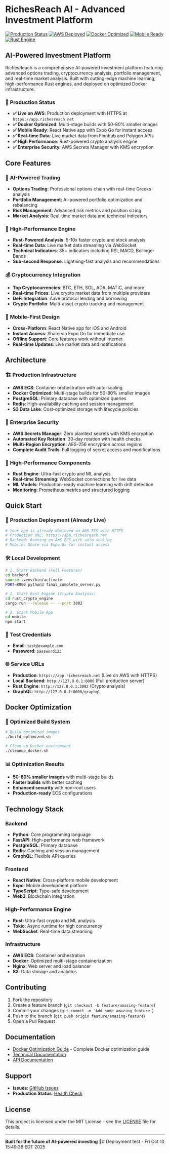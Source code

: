 # RichesReach AI - Advanced Investment Platform

[![Production Status](https://img.shields.io/badge/Status-Live%20on%20AWS-green.svg)](https://github.com/marion205/RichesReach)
[![AWS Deployed](https://img.shields.io/badge/AWS-ECS%20Deployed-blue.svg)](https://aws.amazon.com)
[![Docker Optimized](https://img.shields.io/badge/Docker-Optimized%20Multi--stage-brightgreen.svg)](https://github.com/marion205/RichesReach)
[![Mobile Ready](https://img.shields.io/badge/Mobile-Expo%20Ready-orange.svg)](https://expo.dev)
[![Rust Engine](https://img.shields.io/badge/Rust-High%20Performance-red.svg)](https://rust-lang.org)

## AI-Powered Investment Platform

RichesReach is a comprehensive AI-powered investment platform featuring advanced options trading, cryptocurrency analysis, portfolio management, and real-time market analysis. Built with cutting-edge machine learning, high-performance Rust engines, and deployed on optimized Docker infrastructure.

### 🚀 **Production Status**
- **✅ Live on AWS**: Production deployment with HTTPS at `https://app.richesreach.net`
- **✅ Docker Optimized**: Multi-stage builds with 50-80% smaller images
- **✅ Mobile Ready**: React Native app with Expo Go for instant access
- **✅ Real-time Data**: Live market data from Finnhub and Polygon APIs
- **✅ High Performance**: Rust-powered crypto analysis engine
- **✅ Enterprise Security**: AWS Secrets Manager with KMS encryption

## Core Features

### 🧠 **AI-Powered Trading**
- **Options Trading**: Professional options chain with real-time Greeks analysis
- **Portfolio Management**: AI-powered portfolio optimization and rebalancing
- **Risk Management**: Advanced risk metrics and position sizing
- **Market Analysis**: Real-time market data and technical indicators

### 🚀 **High-Performance Engine**
- **Rust-Powered Analysis**: 5-10x faster crypto and stock analysis
- **Real-time Data**: Live market data streaming via WebSocket
- **Technical Indicators**: 35+ indicators including RSI, MACD, Bollinger Bands
- **Sub-second Response**: Lightning-fast analysis and recommendations

### 💰 **Cryptocurrency Integration**
- **Top Cryptocurrencies**: BTC, ETH, SOL, ADA, MATIC, and more
- **Real-time Prices**: Live crypto market data from multiple providers
- **DeFi Integration**: Aave protocol lending and borrowing
- **Crypto Portfolio**: Multi-asset crypto tracking and management

### 📱 **Mobile-First Design**
- **Cross-Platform**: React Native app for iOS and Android
- **Instant Access**: Share via Expo Go for immediate use
- **Offline Support**: Core features work without internet
- **Real-time Updates**: Live market data and notifications

## Architecture

### 🏗️ **Production Infrastructure**
- **AWS ECS**: Container orchestration with auto-scaling
- **Docker Optimized**: Multi-stage builds for 50-80% smaller images
- **PostgreSQL**: Primary database with optimized queries
- **Redis**: High-availability caching and session management
- **S3 Data Lake**: Cost-optimized storage with lifecycle policies

### 🔐 **Enterprise Security**
- **AWS Secrets Manager**: Zero plaintext secrets with KMS encryption
- **Automated Key Rotation**: 30-day rotation with health checks
- **Multi-Region Encryption**: AES-256 encryption across regions
- **Complete Audit Trails**: Full logging of secret access and modifications

### 🚀 **High-Performance Components**
- **Rust Engine**: Ultra-fast crypto and ML analysis
- **Real-time Streaming**: WebSocket connections for live data
- **ML Models**: Production-ready machine learning with drift detection
- **Monitoring**: Prometheus metrics and structured logging

## Quick Start

### 🚀 **Production Deployment (Already Live)**
```bash
# Your app is already deployed on AWS ECS with HTTPS
# Production URL: https://app.richesreach.net
# Backend: Running on AWS ECS with auto-scaling
# Mobile: Share via Expo Go for instant access
```

### 🛠️ **Local Development**
```bash
# 1. Start Backend (Full Features)
cd backend
source .venv/bin/activate
PORT=8000 python3 final_complete_server.py

# 2. Start Rust Engine (Crypto Analysis)
cd rust_crypto_engine
cargo run --release -- --port 3002

# 3. Start Mobile App
cd mobile
npm start
```

### 🔑 **Test Credentials**
- **Email**: `test@example.com`
- **Password**: `password123`

### 🌐 **Service URLs**
- **Production**: `https://app.richesreach.net` (Live on AWS with HTTPS)
- **Local Backend**: `http://127.0.0.1:8000` (Full production server)
- **Rust Engine**: `http://127.0.0.1:3002` (Crypto analysis)
- **GraphQL**: `http://127.0.0.1:8000/graphql`

## Docker Optimization

### 🐳 **Optimized Build System**
```bash
# Build optimized images
./build_optimized.sh

# Clean up Docker environment
./cleanup_docker.sh
```

### 📊 **Optimization Results**
- **50-80% smaller images** with multi-stage builds
- **Faster builds** with better caching
- **Enhanced security** with non-root users
- **Production-ready** ECS configurations

## Technology Stack

### Backend
- **Python**: Core programming language
- **FastAPI**: High-performance web framework
- **PostgreSQL**: Primary database
- **Redis**: Caching and session management
- **GraphQL**: Flexible API queries

### Frontend
- **React Native**: Cross-platform mobile development
- **Expo**: Mobile development platform
- **TypeScript**: Type-safe development
- **Web3**: Blockchain integration

### High-Performance Engine
- **Rust**: Ultra-fast crypto and ML analysis
- **Tokio**: Async runtime for high concurrency
- **WebSocket**: Real-time data streaming

### Infrastructure
- **AWS ECS**: Container orchestration
- **Docker**: Optimized multi-stage containerization
- **Nginx**: Web server and load balancer
- **S3**: Data storage and analytics

## Contributing

1. Fork the repository
2. Create a feature branch (`git checkout -b feature/amazing-feature`)
3. Commit your changes (`git commit -m 'Add some amazing feature'`)
4. Push to the branch (`git push origin feature/amazing-feature`)
5. Open a Pull Request

## Documentation

- [Docker Optimization Guide](DOCKER_OPTIMIZATION_GUIDE.md) - Complete Docker optimization guide
- [Technical Documentation](docs/technical/)
- [API Documentation](https://app.richesreach.net/docs)

## Support

- **Issues**: [GitHub Issues](https://github.com/marion205/RichesReach/issues)
- **Production Status**: [Health Check](https://app.richesreach.net/health)

## License

This project is licensed under the MIT License - see the [LICENSE](LICENSE) file for details.

---

**Built for the future of AI-powered investing** 🚀# Deployment test - Fri Oct 10 15:49:38 EDT 2025
